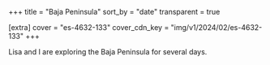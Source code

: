 +++
title = "Baja Peninsula"
sort_by = "date"
transparent = true

[extra]
cover = "es-4632-133"
cover_cdn_key = "img/v1/2024/02/es-4632-133"
+++

Lisa and I are exploring the Baja Peninsula for several days.
